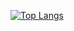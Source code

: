 [![Top Langs](https://github-readme-stats.vercel.app/api/top-langs/?username=areamye)](https://github.com/anuraghazra/github-readme-stats)
